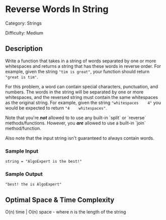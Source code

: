 # Reverse Words In String

Category: Strings

Difficulty: Medium

## Description

Write a function that takes in a string of words separated by one or more
whitespaces and returns a string that has these words in reverse order. For
example, given the string `"tim is great"`, your function should
return `"great is tim"`.

For this problem, a word can contain special characters, punctuation, and
numbers. The words in the string will be separated by one or more whitespaces,
and the reversed string must contain the same whitespaces as the original
string. For example, given the string
`"whitespaces    4"` you would be expected to return
`"4    whitespaces"`.

<p>
Note that you're <b><i>not</i></b> allowed to to use any built-in
`split` or `reverse` methods/functions. However, you
<b><i>are</i></b> allowed to use a built-in `join` method/function.
</p>

Also note that the input string isn't guaranteed to always contain words.


### Sample Input
```
string = "AlgoExpert is the best!"
```

### Sample Output
```
"best! the is AlgoExpert"
```

## Optimal Space & Time Complexity

O(n) time | O(n) space - where n is the length of the string
